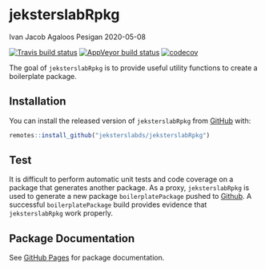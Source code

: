 jeksterslabRpkg
================
Ivan Jacob Agaloos Pesigan
2020-05-08

<!-- README.md is generated from README.Rmd. Please edit that file -->

<!-- badges: start -->

[![Travis build
status](https://travis-ci.com/jeksterslabds/jeksterslabRpkg.svg?branch=master)](https://travis-ci.com/jeksterslabds/jeksterslabRpkg)
[![AppVeyor build
status](https://ci.appveyor.com/api/projects/status/github/jeksterslabds/jeksterslabRpkg?branch=master&svg=true)](https://ci.appveyor.com/project/jeksterslabds/jeksterslabRpkg)
[![codecov](https://codecov.io/github/jeksterslabds/jeksterslabRpkg/branch/master/graphs/badge.svg)](https://codecov.io/github/jeksterslabds/jeksterslabRpkg)
<!-- badges: end -->

The goal of `jeksterslabRpkg` is to provide useful utility functions to
create a boilerplate package.

## Installation

You can install the released version of `jeksterslabRpkg` from
[GitHub](https://github.com/jeksterslabds/jeksterslabRpkg) with:

``` r
remotes::install_github("jeksterslabds/jeksterslabRpkg")
```

## Test

It is difficult to perform automatic unit tests and code coverage on a
package that generates another package. As a proxy, `jeksterslabRpkg` is
used to generate a new package `boilerplatePackage` pushed to
[Github](https://github.com/jeksterslabds/boilerplatePackage/). A
successful `boilerplatePackage` build provides evidence that
`jeksterslabRpkg` work properly.

## Package Documentation

See [GitHub
Pages](https://jeksterslabds.github.io/jeksterslabRpkg/index.html) for
package documentation.
